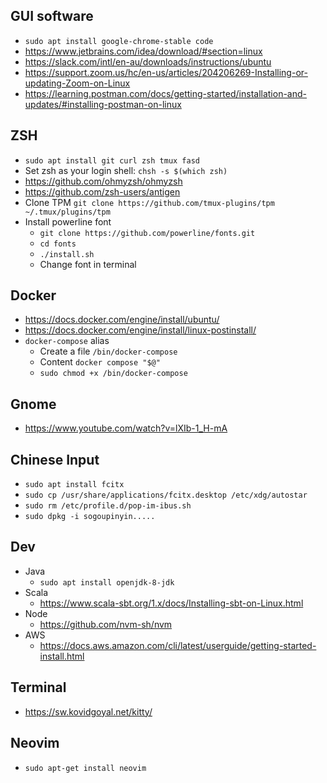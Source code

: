 ## GUI software
- `sudo apt install google-chrome-stable code`
- https://www.jetbrains.com/idea/download/#section=linux
- https://slack.com/intl/en-au/downloads/instructions/ubuntu
- https://support.zoom.us/hc/en-us/articles/204206269-Installing-or-updating-Zoom-on-Linux
- https://learning.postman.com/docs/getting-started/installation-and-updates/#installing-postman-on-linux

## ZSH
- `sudo apt install git curl zsh tmux fasd`
- Set zsh as your login shell: `chsh -s $(which zsh)`
- https://github.com/ohmyzsh/ohmyzsh
- https://github.com/zsh-users/antigen
- Clone TPM `git clone https://github.com/tmux-plugins/tpm ~/.tmux/plugins/tpm`
- Install powerline font
  - `git clone https://github.com/powerline/fonts.git`
  - `cd fonts`
  - `./install.sh`
  - Change font in terminal

## Docker
- https://docs.docker.com/engine/install/ubuntu/
- https://docs.docker.com/engine/install/linux-postinstall/
- `docker-compose` alias
  - Create a file `/bin/docker-compose`
  - Content `docker compose "$@"`
  - `sudo chmod +x /bin/docker-compose`


## Gnome
- https://www.youtube.com/watch?v=lXIb-1_H-mA

## Chinese Input
- `sudo apt install fcitx`
- `sudo cp /usr/share/applications/fcitx.desktop /etc/xdg/autostar`
- `sudo rm /etc/profile.d/pop-im-ibus.sh`
- `sudo dpkg -i sogoupinyin.....`

## Dev
- Java
  - `sudo apt install openjdk-8-jdk`
- Scala
  - https://www.scala-sbt.org/1.x/docs/Installing-sbt-on-Linux.html
- Node
  - https://github.com/nvm-sh/nvm
- AWS
  - https://docs.aws.amazon.com/cli/latest/userguide/getting-started-install.html


## Terminal
- https://sw.kovidgoyal.net/kitty/

## Neovim
- `sudo apt-get install neovim`